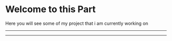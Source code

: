 # Welcome to this Part

Here you will see some of my project that i am currently working on





--------------------------------------------------------------------










-------------------------------------------------------------------
